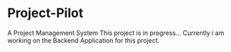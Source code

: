 # Project-Pilot
A Project Management System
This project is in progress...
Currently i am working on the Backend Application for this project.
